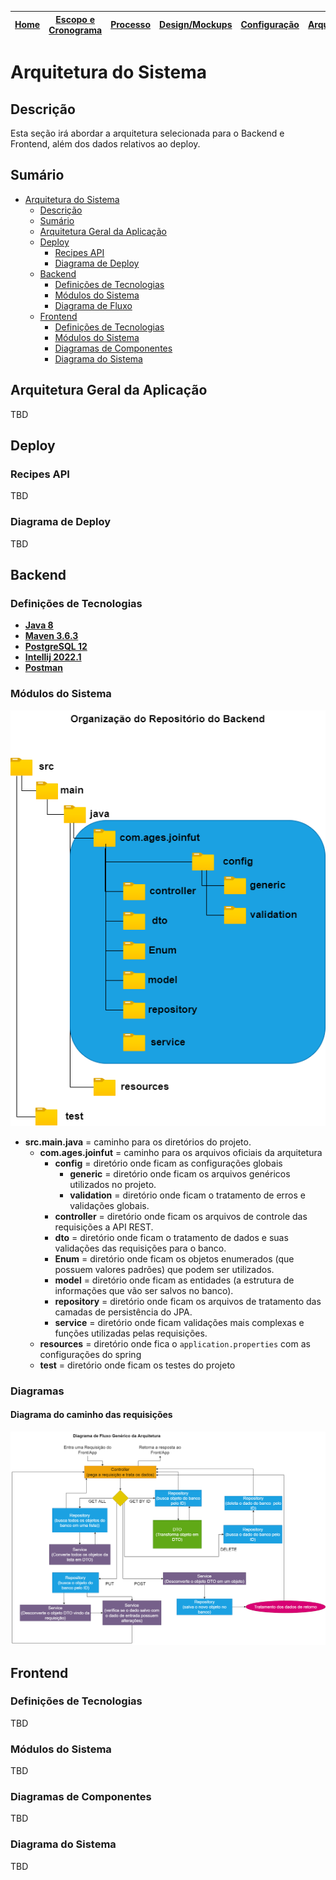 | [Home](home) | [Escopo e Cronograma](escopo) | [Processo](processo) | [Design/Mockups](design_mockups) | [Configuração](configuracao) | [**Arquitetura**](arquitetura) | [Código](codigo) | [BD](banco_dados) | [Qualidade](qualidade) | [Utilização](utilizacao) | [Instalação](instalação)
| :----------: | :---------------------------: | :------------------: | :--------------: | :--------------------------: | :----------------------------: | :--------------: | :---------------: | :--------------------: | :----------------------: | :--------------------------: |

# Arquitetura do Sistema

## Descrição

Esta seção irá abordar a arquitetura selecionada para o Backend e Frontend, além dos dados relativos ao deploy.

## Sumário

- [Arquitetura do Sistema](#arquitetura-do-sistema)
  - [Descrição](#descrição)
  - [Sumário](#sumário)
  - [Arquitetura Geral da Aplicação](#arquitetura-geral-da-aplicação)
  - [Deploy](#deploy)
    - [Recipes API](#recipes-api)
    - [Diagrama de Deploy](#diagrama-de-deploy)
  - [Backend](#backend)
    - [Definições de Tecnologias](#back-end-def-tec)
    - [Módulos do Sistema](#back-end-mods-sis)
    - [Diagrama de Fluxo](#diagrama-de-fluxo)
  - [Frontend](#frontend)
    - [Definições de Tecnologias](#front-end-def-tec)
    - [Módulos do Sistema](#front-end-mods-sis)
    - [Diagramas de Componentes](#diagramas-de-componentes)
    - [Diagrama do Sistema](#diagrama-do-sistema)

## Arquitetura Geral da Aplicação

TBD

## Deploy

### Recipes API

TBD

### Diagrama de Deploy

TBD

## Backend

<h3 id="back-end-def-tec">Definições de Tecnologias</h3>

* [**Java 8**]()
* [**Maven 3.6.3**]()
* [**PostgreSQL 12**]()
* [**Intellij 2022.1**]()
* [**Postman**]()

<h3 id="back-end-mods-sis">Módulos do Sistema</h3>

<img src="resources/images/arquitecture/organizacao_repos.png">

* **src.main.java** = caminho para os diretórios do projeto.
  * **com.ages.joinfut** = caminho para os arquivos oficiais da arquitetura
    * **config** = diretório onde ficam as configurações globais
      * **generic** = diretório onde ficam os arquivos genéricos utilizados no projeto.
      * **validation** = diretório onde ficam o tratamento de erros e validações globais.
    * **controller** = diretório onde ficam os arquivos de controle das requisições a API REST.
    * **dto** = diretório onde ficam o tratamento de dados e suas validações das requisições para o banco.
    * **Enum** = diretório onde ficam os objetos enumerados (que possuem valores padrões) que podem ser utilizados.
    * **model** = diretório onde ficam as entidades (a estrutura de informações que vão ser salvos no banco).
    * **repository** = diretório onde ficam os arquivos de tratamento das camadas de persistência do JPA.
    * **service** = diretório onde ficam validações mais complexas e funções utilizadas pelas requisições.
  * **resources** = diretório onde fica o `application.properties` com as configurações do spring
  * **test** = diretório onde ficam os testes do projeto

### Diagramas

#### Diagrama do caminho das requisições

<img src="resources/images/arquitecture/Flow_das_Requisicoes.png">

## Frontend

<h3 id="front-end-def-tec">Definições de Tecnologias</h3>

TBD

<h3 id="front-end-mods-sis">Módulos do Sistema</h3>

TBD

### Diagramas de Componentes

TBD

### Diagrama do Sistema

TBD
